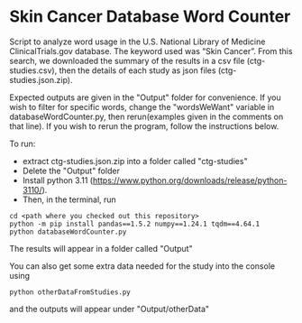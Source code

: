 # Skin Cancer Database Word Counter
Script to analyze word usage in the U.S. National Library of Medicine ClinicalTrials.gov database. The keyword used was “Skin Cancer”. From this search, we downloaded the summary of the results in a csv file (ctg-studies.csv), then the details of each study as json files (ctg-studies.json.zip). 

Expected outputs are given in the "Output" folder for convenience. 
If you wish to filter for specific words, change the "wordsWeWant" variable in databaseWordCounter.py, then rerun(examples given in the comments on that line). 
If you wish to rerun the program, follow the instructions below.

To run:
- extract ctg-studies.json.zip into a folder called "ctg-studies"
- Delete the "Output" folder
- Install python 3.11 (https://www.python.org/downloads/release/python-3110/). 
- Then, in the terminal, run
```
cd <path where you checked out this repository>
python -m pip install pandas==1.5.2 numpy==1.24.1 tqdm==4.64.1
python databaseWordCounter.py
```
The results will appear in a folder called "Output"

You can also get some extra data needed for the study into the console using
```
python otherDataFromStudies.py
```
and the outputs will appear under "Output/otherData" 
